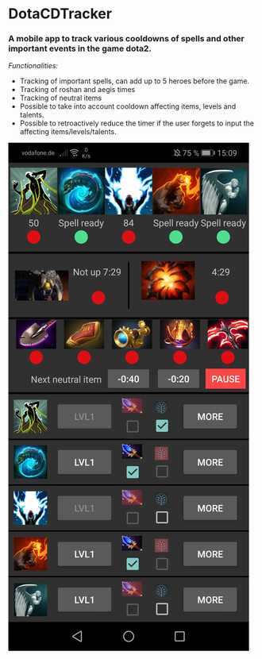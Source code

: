 # DotaCDTracker

### A mobile app to track various cooldowns of spells and other important events in the game dota2.

_Functionalities:_

- Tracking of important spells, can add up to 5 heroes before the game.
- Tracking of roshan and aegis times
- Tracking of neutral items
- Possible to take into account cooldown affecting items, levels and talents.
- Possible to retroactively reduce the timer if the user forgets to input the affecting items/levels/talents.

![Sample Screenshot](https://github.com/mkteee/DotaCDTracker/blob/master/sample_screenshot.jpg?raw=true)
